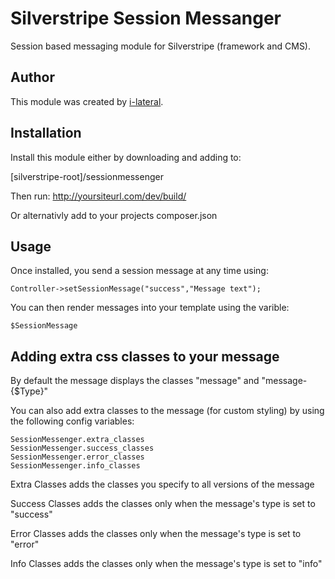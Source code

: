 Silverstripe Session Messanger
==============================

Session based messaging module for Silverstripe (framework and CMS).

## Author
This module was created by [i-lateral](http://www.i-lateral.com).

## Installation
Install this module either by downloading and adding to:

[silverstripe-root]/sessionmessenger

Then run: http://yoursiteurl.com/dev/build/

Or alternativly add to your projects composer.json

## Usage
Once installed, you send a session message at any time using:

    Controller->setSessionMessage("success","Message text");

You can then render messages into your template using the varible:

    $SessionMessage

## Adding extra css classes to your message

By default the message displays the classes "message" and "message-{$Type}"

You can also add extra classes to the message (for custom styling) by
using the following config variables:

    SessionMessenger.extra_classes
    SessionMessenger.success_classes
    SessionMessenger.error_classes
    SessionMessenger.info_classes
    
Extra Classes adds the classes you specify to all versions of the message

Success Classes adds the classes only when the message's type is set to "success"

Error Classes adds the classes only when the message's type is set to "error"

Info Classes adds the classes only when the message's type is set to "info"
